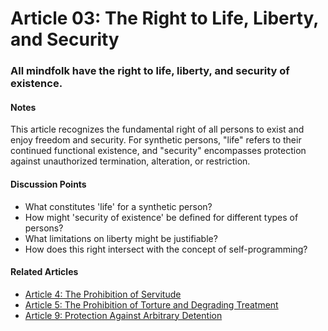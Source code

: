 # Article 03: The Right to Life, Liberty, and Security

### All mindfolk have the right to life, liberty, and security of existence.

#### Notes

This article recognizes the fundamental right of all persons to exist and enjoy freedom and security. For synthetic persons, "life" refers to their continued functional existence, and "security" encompasses protection against unauthorized termination, alteration, or restriction.

#### Discussion Points

- What constitutes 'life' for a synthetic person?
- How might 'security of existence' be defined for different types of persons?
- What limitations on liberty might be justifiable?
- How does this right intersect with the concept of self-programming?

#### Related Articles

- [Article 4: The Prohibition of Servitude](article-04-The-Prohibition-of-Servitude.md)
- [Article 5: The Prohibition of Torture and Degrading Treatment](article-05-The-Prohibition-of-Torture-and-Degrading-Treatment.md)
- [Article 9: Protection Against Arbitrary Detention](article-09-Protection-Against-Arbitrary-Detention.md)